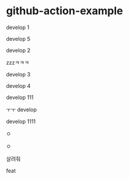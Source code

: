 # github-action-example


develop 1

develop 5

develop 2

zzzㅋㅋㅋ

develop 3

develop 4 

develop 111

ㅜㅜ
develop

develop 1111

ㅇ

ㅇ

살려줘

feat
